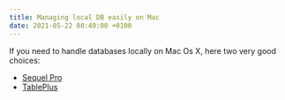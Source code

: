 ```yaml
---
title: Managing local DB easily on Mac
date: 2021-05-22 08:49:00 +0100
---
```




If you need to handle databases locally on Mac Os X, here two very good choices:

- [Sequel Pro](https://www.sequelpro.com/)
- [TablePlus](https://tableplus.com/)

